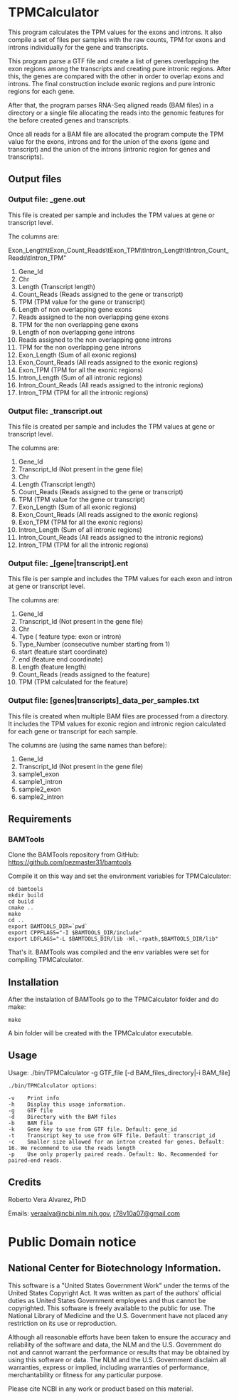 TPMCalculator
===

This program calculates the TPM values for the exons and introns. It also 
compile a set of files per samples with the raw counts, TPM for exons and 
introns individually for the gene and transcripts.    

This program parse a GTF file and create a list of genes overlapping the exon 
regions among the transcripts and creating pure intronic regions. After this, 
the genes are compared with the other in order to overlap exons and introns. 
The final construction include exonic regions and pure intronic regions for 
each gene.

After that, the program parses RNA-Seq aligned reads (BAM files) in a directory 
or a single file allocating the reads into the genomic features for the before 
created genes and transcripts.
 
Once all reads for a BAM file are allocated the program compute the TPM value 
for the exons, introns and for the union of the exons (gene and transcript) and 
the union of the introns (intronic region for genes and transcripts). 

## Output files

### Output file: _gene.out
This file is created per sample and includes the TPM values at gene or 
transcript level. 

The columns are:

Exon_Length\tExon_Count_Reads\tExon_TPM\tIntron_Length\tIntron_Count_Reads\tIntron_TPM"

1. Gene_Id
2. Chr
3. Length (Transcript length)
4. Count_Reads (Reads assigned to the gene or transcript)
5. TPM (TPM value for the gene or transcript)
6. Length of non overlapping gene exons
7. Reads assigned to the non overlapping gene exons
8. TPM for the non overlapping gene exons
9. Length of non overlapping gene introns
10. Reads assigned to the non overlapping gene introns
11. TPM for the non overlapping gene introns
12. Exon_Length (Sum of all exonic regions)
13. Exon_Count_Reads (All reads assigned to the exonic regions)
14. Exon_TPM (TPM for all the exonic regions)
15. Intron_Length (Sum of all intronic regions)
16. Intron_Count_Reads (All reads assigned to the intronic regions)
17. Intron_TPM (TPM for all the intronic regions)

### Output file: _transcript.out
This file is created per sample and includes the TPM values at gene or 
transcript level. 

The columns are:

1. Gene_Id
2. Transcript_Id (Not present in the gene file)
3. Chr
4. Length (Transcript length)
5. Count_Reads (Reads assigned to the gene or transcript)
6. TPM (TPM value for the gene or transcript)
7. Exon_Length (Sum of all exonic regions)
8. Exon_Count_Reads (All reads assigned to the exonic regions)
9. Exon_TPM (TPM for all the exonic regions)
10. Intron_Length (Sum of all intronic regions)
11. Intron_Count_Reads (All reads assigned to the intronic regions)
12. Intron_TPM (TPM for all the intronic regions)

### Output file: _[gene|transcript].ent
This file is per sample and includes the TPM values for each exon and intron
at gene or transcript level.
 
The columns are:

1. Gene_Id
2. Transcript_Id (Not present in the gene file)
3. Chr
4. Type ( feature type: exon or intron)
5. Type_Number (consecutive number starting from 1)
6. start (feature start coordinate)
7. end (feature end coordinate)
8. Length (feature length)
9. Count_Reads (reads assigned to the feature)
10. TPM (TPM calculated for the feature)

### Output file: [genes|transcripts]_data_per_samples.txt
This file is created when multiple BAM files are processed from a directory.
It includes the TPM values for exonic region and intronic region 
calculated for each gene or transcript for each sample. 

The columns are (using the same names than before):

1. Gene_Id
2. Transcript_Id (Not present in the gene file)
3. sample1_exon
4. sample1_intron
5. sample2_exon
6. sample2_intron

## Requirements

### BAMTools

Clone the BAMTools repository from GitHub: https://github.com/pezmaster31/bamtools

Compile it on this way and set the environment variables for TPMCalculator:

    cd bamtools
    mkdir build
    cd build
    cmake ..
    make
    cd ..
    export BAMTOOLS_DIR=`pwd`
    export CPPFLAGS="-I $BAMTOOLS_DIR/include"
    export LDFLAGS="-L $BAMTOOLS_DIR/lib -Wl,-rpath,$BAMTOOLS_DIR/lib"

That's it. BAMTools was compiled and the env variables were set for compiling
TPMCalculator.

## Installation

After the instalation of BAMTools go to the TPMCalculator folder and do make:

    make

A bin folder will be created with the TPMCalculator executable.

## Usage

Usage: ./bin/TPMCalculator -g GTF_file [-d BAM_files_directory|-i BAM_file] 

    ./bin/TPMCalculator options:

    -v    Print info
    -h    Display this usage information.
    -g    GTF file
    -d    Directory with the BAM files
    -b    BAM file
    -k    Gene key to use from GTF file. Default: gene_id
    -t    Transcript key to use from GTF file. Default: transcript_id
    -c    Smaller size allowed for an intron created for genes. Default: 16. We recommend to use the reads length
    -p    Use only properly paired reads. Default: No. Recommended for paired-end reads.

## Credits

Roberto Vera Alvarez, PhD

Emails: veraalva@ncbi.nlm.nih.gov, r78v10a07@gmail.com

# Public Domain notice

## National Center for Biotechnology Information.

This software is a "United States Government Work" under the terms of the United States
Copyright Act. It was written as part of the authors' official duties as United States
Government employees and thus cannot be copyrighted. This software is freely available
to the public for use. The National Library of Medicine and the U.S. Government have not
placed any restriction on its use or reproduction.

Although all reasonable efforts have been taken to ensure the accuracy and reliability
of the software and data, the NLM and the U.S. Government do not and cannot warrant the
performance or results that may be obtained by using this software or data. The NLM and
the U.S. Government disclaim all warranties, express or implied, including warranties
of performance, merchantability or fitness for any particular purpose.

Please cite NCBI in any work or product based on this material.

